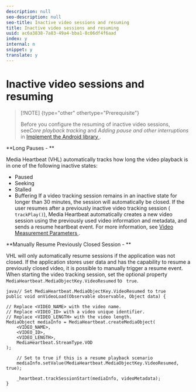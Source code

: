 ```yaml
---
description: null
seo-description: null
seo-title: Inactive video sessions and resuming
title: Inactive video sessions and resuming
uuid: ac6a3838-7a83-49a4-bba1-8c06df4f6aad
index: y
internal: n
snippet: y
translate: y
---
```


# Inactive video sessions and resuming


>[!NOTE] {type="other" othertype="Prerequisite"}
>
>Before you configure the resuming of inactive video sessions, see*Core playback tracking* and *Adding pause and other interruptions* in [ Implement the Android library ](c_vhl_imp-lib-android.md#concept_A72BFE683F4A4A3397FD0C71E955DF07). 

**Long Pauses - **

Media Heartbeat (VHL) automatically tracks how long the video playback is in one of the following inactive states: 


* Paused
* Seeking
* Stalled
* Buffering
If a video tracking session remains in an inactive state for longer than 30 minutes, the session will automatically be closed. If the user resumes after a previously inactive video tracking session ( ` trackPlay()`), Media Heartbeat automatically creates a new video session using the previously used video information and metadata, and sends a resume heartbeat event. For more information, see [ Video Measurement Parameters ](c_vhl_android_video_params.md#concept_F0673625FDD148C6AF455E8947378609). 

**Manually Resume Previously Closed Session - **

VHL will only automatically resume sessions if the application was not closed. If the application stores user data and has the capability to resume a previously closed video, it is possible to manually trigger a resume event. When starting the video tracking session, set the optional property ` MediaHeartbeat.MediaObjectKey.VideoResumed` to ` true`. 
```
java// Set MediaHeartbeat.MediaObjectKey.VideoResumed to true 
public void onVideoLoad(Observable observable, Object data) { 
 
// Replace <VIDEO_NAME> with the video name. 
// Replace <VIDEO_ID> with a video unique identifier. 
// Replace <VIDEO_LENGTH> with the video length.  
MediaObject mediaInfo = MediaHeartbeat.createMediaObject(  
    <VIDEO_NAME>,  
    <VIDEO_ID>,  
    <VIDEO_LENGTH>,  
    MediaHeartbeat.StreamType.VOD 
); 
 
    // Set to true if this is a resume playback scenario 
    mediaInfo.setValue(MediaHeartbeat.MediaObjectKey.VideoResumed, true);  
 
    _heartbeat.trackSessionStart(mediaInfo, videoMetadata); 
}
```

